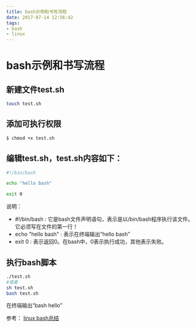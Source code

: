 ```yaml
---
title: bash示例和书写流程
date: 2017-07-14 12:56:42
tags: 
- bash
- linux
---
```


# bash示例和书写流程

##  新建文件test.sh
```bash
touch test.sh
```

## 添加可执行权限
```bash
$ chmod +x test.sh
```

## 编辑test.sh，test.sh内容如下：
```bash
#!/bin/bash

echo "hello bash"

exit 0
```

说明：

- \#!/bin/bash : 它是bash文件声明语句，表示是以/bin/bash程序执行该文件。它必须写在文件的第一行！
- echo "hello bash" : 表示在终端输出“hello bash”
- exit 0 : 表示返回0。在bash中，0表示执行成功，其他表示失败。

## 执行bash脚本
```bash
./test.sh
#或者
sh test.sh
bash test.sh
```
在终端输出“bash hello”

参考：
[linux bash总结](http://www.cnblogs.com/skywang12345/archive/2013/05/30/3106570.html)